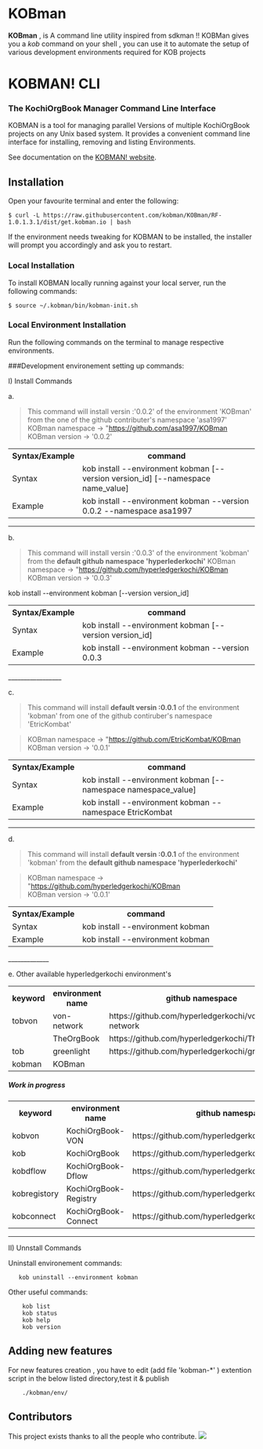 # KOBman

**KOBman** , is A command line utility inspired from sdkman !! 
KOBMan gives you a *kob* command on your shell , you can use it to automate the setup of various development environments required for KOB projects  





# KOBMAN! CLI
### The KochiOrgBook Manager Command Line Interface<!--Text-->

<!--Text-->

<!--
<!--[![Build Status](https://travis-ci.org/kobman/kobman-cli.svg?branch=master)](https://travis-ci.org/kobman/kobman-cli)
[![Latest Version](https://api.bintray.com/packages/kobman/generic/kobman-cli/images/download.svg) ](https://bintray.com/kobman/generic/kobman-cli/_latestVersion)
[![Backers on Open Collective](https://opencollective.com/kobman/backers/badge.svg)](#backers) 
[![Sponsors on Open Collective](https://opencollective.com/kobman/sponsors/badge.svg)](#sponsors)
[![Slack](https://slack.kobman.io/badge.svg)](https://slack.kobman.io)
-->

KOBMAN is a tool for managing parallel Versions of multiple KochiOrgBook projects on any Unix based system. It provides a convenient command line interface for installing, removing and listing Environments.

See documentation on the [KOBMAN! website](https://kobman.github.io).

## Installation

Open your favourite terminal and enter the following:

    $ curl -L https://raw.githubusercontent.com/kobman/KOBman/RF-1.0.1.3.1/dist/get.kobman.io | bash

If the environment needs tweaking for KOBMAN to be installed, the installer will prompt you accordingly and ask you to restart.


### Local Installation

To install KOBMAN locally running against your local server, run the following commands:

	
	$ source ~/.kobman/bin/kobman-init.sh



### Local Environment Installation

Run the following commands on the terminal to manage respective environments.
	
###Development environement setting up commands:

I) Install Commands

a.	

> This command will install versin :'0.0.2' of the environment 'KOBman' from the one of the github contributer's  namespace 'asa1997' 
> KOBman namespace -> "https://github.com/asa1997/KOBman  
> KOBman version -> '0.0.2'  

<table>
	<tr><th>Syntax/Example</th><th>command</th></tr>
	<tr><td>Syntax</td><td>kob install --environment kobman [--version version_id] [--namespace name_value]</td></tr>
	<tr><td>Example</td><td>kob install --environment kobman --version 0.0.2 --namespace asa1997</td></tr>
</table>

_________________
	
b.	                 	

> This command will install versin :'0.0.3' of the environment 'kobman' from the **default github namespace 'hyperlederkochi'** 
> KOBman namespace -> "https://github.com/hyperledgerkochi/KOBman  
> KOBman version -> '0.0.3'  

<table>
	<tr><th>Syntax/Example</th><th>command</th></tr>
	<tr><td>Syntax</td><td>kob install --environment kobman [--version version_id]</td>kob install --environment kobman [--version version_id]</tr>
	<tr><td>Example</td><td>kob install --environment kobman --version 0.0.3 </td></tr>
</table>
_________________
	

c.	     
   
> This command will install **default versin :0.0.1** of the environment 'kobman' from one of the github contiruber's  namespace 'EtricKombat' 

> KOBman namespace -> "https://github.com/EtricKombat/KOBman  
> KOBman version -> '0.0.1'  

<table>
	<tr><th>Syntax/Example</th><th>command</th></tr>
	<tr><td>Syntax</td><td>kob install --environment kobman [--namespace namespace_value]</td></tr>
	<tr><td>Example</td><td>kob install --environment kobman --namespace EtricKombat</td></tr>
</table>
	
_________________
	

d.	      

> This command will install **default versin :0.0.1** of the environment 'kobman' from the **default github namespace 'hyperlederkochi'** 

> KOBman namespace -> "https://github.com/hyperledgerkochi/KOBman  
> KOBman version -> '0.0.1' 

<table>
	<tr><th>Syntax/Example</th><th>command</th></tr>
	<tr><td>Syntax</td><td>kob install --environment kobman</td></tr>
	<tr><td>Example</td><td>kob install --environment kobman</td></tr>
</table>
_____________



e.	Other available hyperledgerkochi environment's 
       
<table>
	<tr><th>keyword</th><th>environment name</th><th>github namespace</th></tr>
	<tr><td>tobvon</td><td>von-network</td><td>https://github.com/hyperledgerkochi/von-network</td></tr>
	<tr><td></td><td>TheOrgBook</td><td>https://github.com/hyperledgerkochi/TheOrgBook</td></tr>
	<tr><td>tob</td><td>greenlight</td><td>https://github.com/hyperledgerkochi/greenlight</td></tr>
	<tr><td>kobman</td><td>KOBman</td><td></td></tr>
</table>


##### Work in progress


<table>
	<tr><th>keyword</th><th>environment name</th><th>github namespace</th></tr>
	<tr><td>kobvon</td><td>KochiOrgBook- VON</td><td>https://github.com/hyperledgerkochi/KOBVON</td></tr>
	<tr><td>kob</td><td>KochiOrgBook</td><td>https://github.com/hyperledgerkochi/KochiOrgBook</td></tr>
	<tr><td>kobdflow</td><td>KochiOrgBook- Dflow</td><td>https://github.com/hyperledgerkochi/KOB_GreenLight</td></tr>
	<tr><td>kobregistory</td><td>KochiOrgBook- Registry</td><td>https://github.com/hyperledgerkochi/KOBRegistry</td></tr>
	<tr><td>kobconnect</td><td>KochiOrgBook- Connect</td><td>https://github.com/hyperledgerkochi/KOBConnect</td></tr>
</table>



_____________

II) Unnstall Commands


Uninstall environement  commands:
       
       kob uninstall --environment kobman

                
        
Other useful commands:        
  
             
        kob list
        kob status        
        kob help     
        kob version     
         

## Adding new features

For new features creation , you have to edit (add file 'kobman-*' ) extention script in the below listed directory,test it & publish

        ./kobman/env/

## Contributors

This project exists thanks to all the people who contribute. 
<a href="https://github.com/kobman/KOBman/graphs/contributors"><img src="https://i.stack.imgur.com/kk4j4.jpg" /></a>


